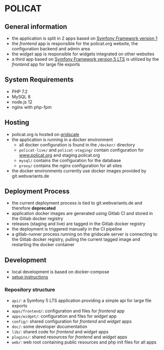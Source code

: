 POLICAT 
=======

General information
-------------------
- the application is split in 2 apps based on [Symfony Framework version 1](https://symfony.com/legacy)
- the _frontend_ app is responsible for the policat.org website, the configuration backend and admin area
- the _widget_ app is responsible for widgets integrated on other websites
- a third app based on [Symfony Framework version 5 LTS](https://symfony.com/) is utilized by the _frontend_ app for large file exports

System Requirements
-------------------
- PHP 7.2
- MySQL 8
- node.js 12
- nginx with php-fpm

Hosting
-------
- policat.org is hosted on [gridscale](https://gridscale.io/)
- the application is running in a docker environment
  - all docker configuration is found in the `/docker/` directory
  - `policat-live/` and `policat-staging/` contain configuration for www.policat.org and staging.policat.org 
  - `mysql/` contains the configuration for the database 
  - `proxy/` contains the nginx configuration for all sites
- the docker environments currently use docker images provided by git.webvariants.de

Deployment Process
------------------
- the current deployment process is tied to git.webvariants.de and therefore **deprecated**
- application docker images are generated using Gitlab CI and stored in the Gitlab docker registry
- releases (staging and live) are tagged in the Gitlab docker registry
- the deployment is triggered manually in the CI pipeline
- a gitlab-runner process running on the gridscale server is connecting to the Gitlab docker registry, pulling the current tagged image and restarting the docker container

Development
-----------
- local development is based on docker-compose
- [setup instructions](doc/docker-develop.md)

### Repository structure
- `api/`: a Symfony 5 LTS application providing a simple api for large file exports
- `apps/frontend/`: configuration and files for _frontend_ app
- `apps/widget/`: configuration and files for _widget_ app
- `config/`: shared configuration for _frontend_ and _widget_ apps
- `doc/`: some developer documentation
- `lib/`: shared code for _frontend_ and _widget_ apps
- `plugins/`: shared resources for _frontend_ and _widget_ apps
- `web/`: web root containing public resources and php init files for all apps

